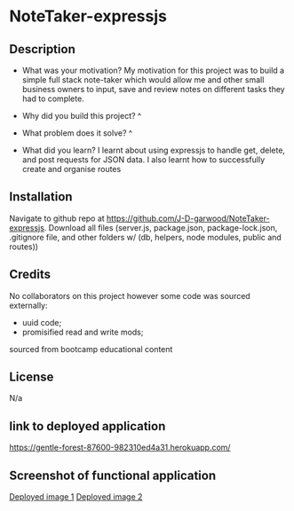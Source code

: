# NoteTaker-expressjs

## Description
- What was your motivation?
My motivation for this project was to build a simple full stack note-taker which would allow me and other small business owners to input,
save and review notes on different tasks they had to complete.

- Why did you build this project? 
^

- What problem does it solve?
^

- What did you learn?
I learnt about using expressjs to handle get, delete, and post requests for JSON data. I also learnt how to successfully create and organise
routes

## Installation

Navigate to github repo at https://github.com/J-D-garwood/NoteTaker-expressjs. Download all files (server.js, package.json, package-lock.json, .gitignore file, and other folders w/ (db, helpers, node modules, public and routes))

## Credits

No collaborators on this project however some code was sourced externally:
- uuid code;
- promisified read and write mods;

sourced from bootcamp educational content

## License

N/a

## link to deployed application

https://gentle-forest-87600-982310ed4a31.herokuapp.com/

## Screenshot of functional application

[Deployed image 1](./assets/ssets/Deployed_1.png)
[Deployed image 2](./assets/ssets/Deployed_2.png)
